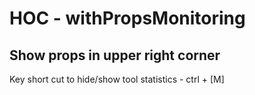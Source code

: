 # HOC - withPropsMonitoring  

## Show props in upper right corner  
Key short cut to hide/show tool statistics - ctrl + [M] 

